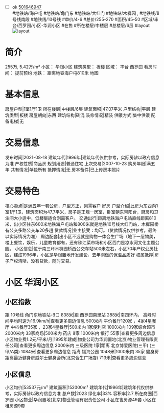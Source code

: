- [ ] ok [501646947](https://bj.5i5j.com/ershoufang/501646947.html)  
 #地铁站/海户屯 #地铁站/角门东 #地铁站/大红门 #地铁站/木樨园 ,  #地铁线/8号线南段 #地铁线/10号线
#单价/4-6 #总价/255-270 #面积/45-50   #区域/丰台/西罗园/小区-华润小区 #在售 #所在楼层/中楼层 #总楼层/6层 #layout 
![layout](http://image2a.5i5j.com/bdir/layout/89526.jpg_P5.jpg) 
# 简介 
 255万,  5.42万/m² 
小区： 华润小区
建筑类型： 板楼
区域： 丰台 西罗园
看房时间： 提前预约
地铁： 距离地铁海户屯810米 地图
# 基本信息 
 房屋户型|1室1厅1卫
所在楼层|中楼层/6层
建筑面积|47.07平米
户型结构|平层
建筑类型|板楼
房屋朝向|东西
建筑结构|砖混
装修情况|精装
供暖方式|集中供暖
配备电梯|无
# 交易信息 
 发布时间|2021-08-18
建筑年代|1996年|建筑年代仅供参考，实际房龄以政府信息为准
产权性质|商品房
规划用途|普通住宅
上次交易|2007-10-23
购房年限|满五年
共有情况|单独所有
抵押情况|无
房本备件|已上传房本照片
# 交易特色 
 核心卖点|是满五年一套公房，户型方正，刚需客户  好房
户型介绍|此房为东西向1室1厅1卫，建筑面积为47.7平米，房子是正规一居室，卧室朝东带阳台，厨房和卫生间大小适中，低楼层适合刚需客户。
交通出行|距离地铁海户屯站直线距离810米，出小区往东600米地铁海户屯站和800米就是地铁10号线大红门站，木樨园桥有公交多路公交车20多趟
贷款情况|业主接受：均可。（贷款情况仅供参考，最终以实际情况为准）
周边配套|出小区不远就是购物一体合生广场（地下一层物美，楼上餐饮，娱乐，儿童教育都有，还有珠江菜市场和小区西门是凉水河文化主题公园。
小区信息|位于南三环木樨园桥西公交车站500米左右，小区70年产权公房社区，建成1996年，小区是华润置地开发建设，去年刚做的保温品质好
权属抵押|房子产权清晰，没有贷款，随时交易。
# 小区 华润小区
## 小区指数 
 距 10号线 角门东地铁站-B口 838米|距 西罗园南里站 288米|南四环内， 高峰时间平均时速为16.9km/h|查看更多周边信息
500米内 平价餐厅120家 ，4家4星餐厅
中档餐厅35家 ，23家4星餐厅|500米内 1家便利店
1000米内 109家综合超市
2000米内 33家商场|500米内 药店 8家
1000米内 银行 55家|查看更多周边信息
小区物业费1.2元/平米/月|1995年建成|物业公司为华润置地(北京)物业管理有限责任公司|查看更多周边信息
2000米内 三级医院 1家|距离 北京博爱医院(三甲) (三甲/A类) 1084米|查看更多周边信息
距离 福海公园 1048米|1000米内 35家 健身房
距离最近健身房威尔士健身会所(北京合生广场店) 713米|查看更多周边信息
## 小区信息 
 小区均价|53537元/m²
建筑面积|152000m²
建筑年代|1996年|建筑年代仅供参考，实际房龄以政府信息为准
总户数|2023
绿化率|33%
容积率|2.7
所在商圈|西罗园
小区物业|华润置地(北京)物业管理有限责任公司
小区在售房源49套
小区在租房源9套
